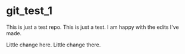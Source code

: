 # git_test_1

This is just a test repo.
This is just a test. I am happy with the edits I've made.

Little change here.
Little change there.
